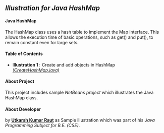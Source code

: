## *Illustration for Java HashMap*

#### Java HashMap
The HashMap class uses a hash table to implement the Map interface. 
This allows the execution time of basic operations, such as get() and put(), to remain constant even for large sets.

#### Table of Contents
- **Illustration 1 :** Create and add objects in HashMap [*(CreateHashMap.java)*](https://github.com/karshe/java-hashmap/blob/master/src/HashMapIllustration/CreateHashMap.java)

#### About Project
This project includes sample *NetBeans project* which illustrates the Java HashMap class. 

#### About Developer 
by [**Utkarsh Kumar Raut**](https://www.facebook.com/me.utkarshkr)
as Sample illustration which was part of his *Java Programming Subject for B.E. (CSE)*.
